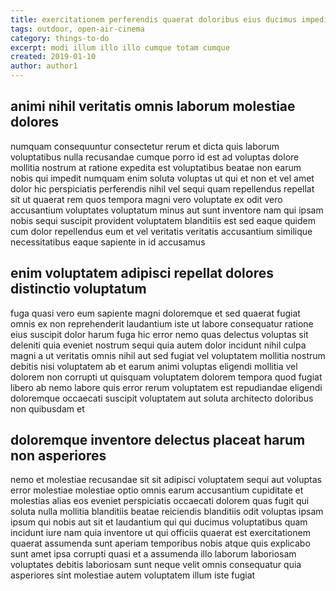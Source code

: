 ```yaml
---
title: exercitationem perferendis quaerat doloribus eius ducimus impedit article 7980
tags: outdoor, open-air-cinema
category: things-to-do
excerpt: modi illum illo illo cumque totam cumque
created: 2019-01-10
author: author1
---
```


## animi nihil veritatis omnis laborum molestiae dolores

numquam consequuntur consectetur rerum et dicta quis laborum voluptatibus nulla recusandae cumque porro id est ad voluptas dolore mollitia nostrum at ratione expedita est voluptatibus beatae non earum nobis qui impedit numquam enim soluta voluptas ut qui et non et vel amet dolor hic perspiciatis perferendis nihil vel sequi quam repellendus repellat sit ut quaerat rem quos tempora magni vero voluptate ex odit vero accusantium voluptates voluptatum minus aut sunt inventore nam qui ipsam nobis sequi suscipit provident voluptatem blanditiis est sed eaque quidem cum dolor repellendus eum et vel veritatis veritatis accusantium similique necessitatibus eaque sapiente in id accusamus

## enim voluptatem adipisci repellat dolores distinctio voluptatum

fuga quasi vero eum sapiente magni doloremque et sed quaerat fugiat omnis ex non reprehenderit laudantium iste ut labore consequatur ratione eius suscipit dolor harum fuga hic error nemo quas delectus voluptas sit deleniti quia eveniet nostrum sequi quia autem dolor incidunt nihil culpa magni a ut veritatis omnis nihil aut sed fugiat vel voluptatem mollitia nostrum debitis nisi voluptatem ab et earum animi voluptas eligendi mollitia vel dolorem non corrupti ut quisquam voluptatem dolorem tempora quod fugiat libero ab nemo labore quis error rerum voluptatem est repudiandae eligendi doloremque occaecati suscipit voluptatem aut soluta architecto doloribus non quibusdam et

## doloremque inventore delectus placeat harum non asperiores

nemo et molestiae recusandae sit sit adipisci voluptatem sequi aut voluptas error molestiae molestiae optio omnis earum accusantium cupiditate et molestias alias eos eveniet perspiciatis occaecati dolorem quas fugit qui soluta nulla mollitia blanditiis beatae reiciendis blanditiis odit voluptas ipsam ipsum qui nobis aut sit et laudantium qui qui ducimus voluptatibus quam incidunt iure nam quia inventore ut qui officiis quaerat est exercitationem quaerat assumenda sunt aperiam temporibus nobis atque quis explicabo sunt amet ipsa corrupti quasi et a assumenda illo laborum laboriosam voluptates debitis laboriosam sunt neque velit omnis consequatur quia asperiores sint molestiae autem voluptatem illum iste fugiat

